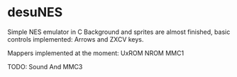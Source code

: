 # desuNES
Simple NES emulator in C
Background and sprites are almost finished, basic controls implemented: Arrows and ZXCV keys.

Mappers implemented at the moment:
  UxROM
  NROM
  MMC1
  
TODO:
  Sound And MMC3
